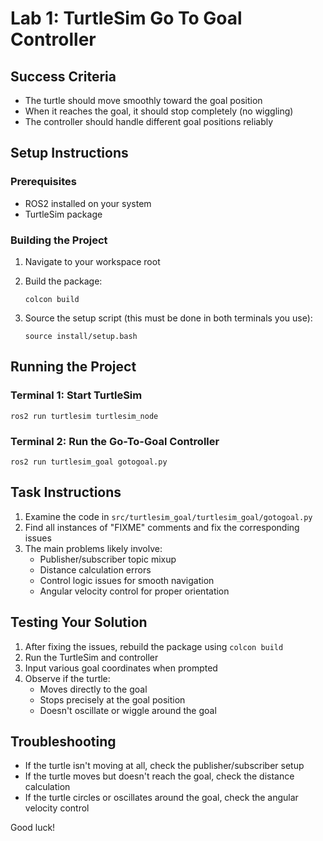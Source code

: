 # Lab 1: TurtleSim Go To Goal Controller

## Success Criteria

- The turtle should move smoothly toward the goal position
- When it reaches the goal, it should stop completely (no wiggling)
- The controller should handle different goal positions reliably

## Setup Instructions

### Prerequisites

- ROS2 installed on your system
- TurtleSim package

### Building the Project

1. Navigate to your workspace root
2. Build the package:

   ```
   colcon build
   ```

3. Source the setup script (this must be done in both terminals you use):

   ```
   source install/setup.bash
   ```

## Running the Project

### Terminal 1: Start TurtleSim

```
ros2 run turtlesim turtlesim_node
```

### Terminal 2: Run the Go-To-Goal Controller

```
ros2 run turtlesim_goal gotogoal.py
```

## Task Instructions

1. Examine the code in `src/turtlesim_goal/turtlesim_goal/gotogoal.py`
2. Find all instances of "FIXME" comments and fix the corresponding issues
3. The main problems likely involve:
   - Publisher/subscriber topic mixup
   - Distance calculation errors
   - Control logic issues for smooth navigation
   - Angular velocity control for proper orientation

## Testing Your Solution

1. After fixing the issues, rebuild the package using `colcon build`
2. Run the TurtleSim and controller
3. Input various goal coordinates when prompted
4. Observe if the turtle:
   - Moves directly to the goal
   - Stops precisely at the goal position
   - Doesn't oscillate or wiggle around the goal

## Troubleshooting

- If the turtle isn't moving at all, check the publisher/subscriber setup
- If the turtle moves but doesn't reach the goal, check the distance calculation
- If the turtle circles or oscillates around the goal, check the angular velocity control

Good luck!
